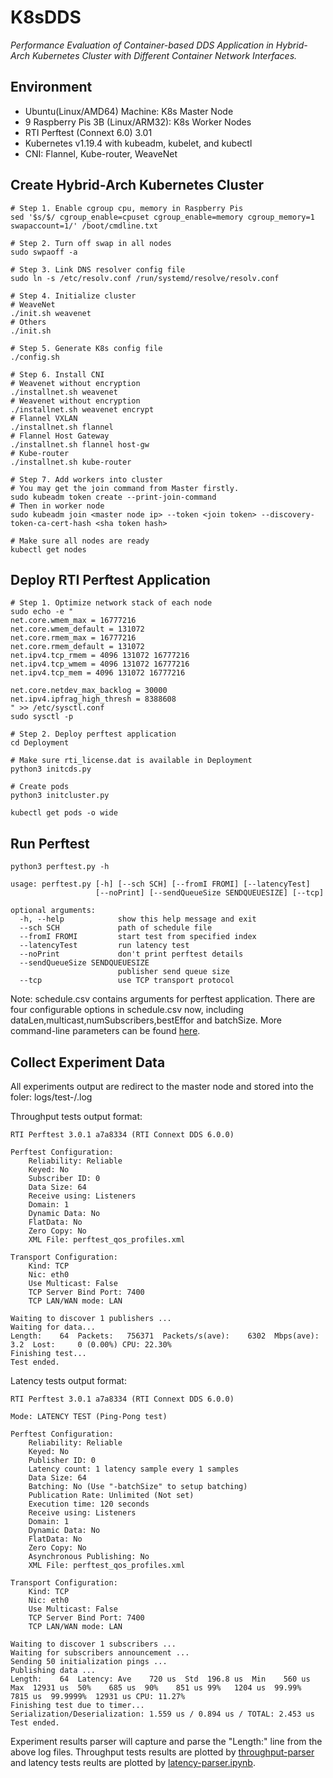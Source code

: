 # K8sDDS

*Performance Evaluation of Container-based DDS Application in Hybrid-Arch Kubernetes Cluster with Different Container Network Interfaces.*

## Environment
- Ubuntu(Linux/AMD64) Machine: K8s Master Node
- 9 Raspberry Pis 3B (Linux/ARM32): K8s Worker Nodes
- RTI Perftest (Connext 6.0) 3.01
- Kubernetes v1.19.4 with kubeadm, kubelet, and kubectl
- CNI: Flannel, Kube-router, WeaveNet

## Create Hybrid-Arch Kubernetes Cluster

```shell script
# Step 1. Enable cgroup cpu, memory in Raspberry Pis
sed '$s/$/ cgroup_enable=cpuset cgroup_enable=memory cgroup_memory=1 swapaccount=1/' /boot/cmdline.txt

# Step 2. Turn off swap in all nodes
sudo swpaoff -a

# Step 3. Link DNS resolver config file
sudo ln -s /etc/resolv.conf /run/systemd/resolve/resolv.conf

# Step 4. Initialize cluster
# WeaveNet
./init.sh weavenet
# Others
./init.sh

# Step 5. Generate K8s config file
./config.sh

# Step 6. Install CNI
# Weavenet without encryption
./installnet.sh weavenet
# Weavenet without encryption
./installnet.sh weavenet encrypt
# Flannel VXLAN
./installnet.sh flannel
# Flannel Host Gateway
./installnet.sh flannel host-gw
# Kube-router
./installnet.sh kube-router

# Step 7. Add workers into cluster
# You may get the join command from Master firstly.
sudo kubeadm token create --print-join-command
# Then in worker node
sudo kubeadm join <master node ip> --token <join token> --discovery-token-ca-cert-hash <sha token hash>

# Make sure all nodes are ready
kubectl get nodes
```

## Deploy RTI Perftest Application

```shell
# Step 1. Optimize network stack of each node
sudo echo -e "
net.core.wmem_max = 16777216 
net.core.wmem_default = 131072 
net.core.rmem_max = 16777216 
net.core.rmem_default = 131072 
net.ipv4.tcp_rmem = 4096 131072 16777216 
net.ipv4.tcp_wmem = 4096 131072 16777216 
net.ipv4.tcp_mem = 4096 131072 16777216 

net.core.netdev_max_backlog = 30000 
net.ipv4.ipfrag_high_thresh = 8388608 
" >> /etc/sysctl.conf
sudo sysctl -p

# Step 2. Deploy perftest application
cd Deployment

# Make sure rti_license.dat is available in Deployment
python3 initcds.py

# Create pods
python3 initcluster.py

kubectl get pods -o wide
```

## Run Perftest

```shell
python3 perftest.py -h

usage: perftest.py [-h] [--sch SCH] [--fromI FROMI] [--latencyTest]
                   [--noPrint] [--sendQueueSize SENDQUEUESIZE] [--tcp]

optional arguments:
  -h, --help            show this help message and exit
  --sch SCH             path of schedule file
  --fromI FROMI         start test from specified index
  --latencyTest         run latency test
  --noPrint             don't print perftest details
  --sendQueueSize SENDQUEUESIZE
                        publisher send queue size
  --tcp                 use TCP transport protocol
```

Note: schedule.csv contains arguments for perftest application. There are four configurable options in schedule.csv now, including dataLen,multicast,numSubscribers,bestEffor and batchSize. More command-line parameters can be found [here](https://community.rti.com/static/documentation/perftest/current/command_line_parameters.html).

## Collect Experiment Data

All experiments output are redirect to the master node and stored into the foler: logs/test-<ID>/<pod name>.log

Throughput tests output format:

```
RTI Perftest 3.0.1 a7a8334 (RTI Connext DDS 6.0.0)

Perftest Configuration:
	Reliability: Reliable
	Keyed: No
	Subscriber ID: 0
	Data Size: 64
	Receive using: Listeners
	Domain: 1
	Dynamic Data: No
	FlatData: No
	Zero Copy: No
	XML File: perftest_qos_profiles.xml

Transport Configuration:
	Kind: TCP
	Nic: eth0
	Use Multicast: False
	TCP Server Bind Port: 7400
	TCP LAN/WAN mode: LAN

Waiting to discover 1 publishers ...
Waiting for data...
Length:    64  Packets:   756371  Packets/s(ave):    6302  Mbps(ave):     3.2  Lost:     0 (0.00%) CPU: 22.30%
Finishing test...
Test ended.
```

Latency tests output format:

```
RTI Perftest 3.0.1 a7a8334 (RTI Connext DDS 6.0.0)

Mode: LATENCY TEST (Ping-Pong test)

Perftest Configuration:
	Reliability: Reliable
	Keyed: No
	Publisher ID: 0
	Latency count: 1 latency sample every 1 samples
	Data Size: 64
	Batching: No (Use "-batchSize" to setup batching)
	Publication Rate: Unlimited (Not set)
	Execution time: 120 seconds
	Receive using: Listeners
	Domain: 1
	Dynamic Data: No
	FlatData: No
	Zero Copy: No
	Asynchronous Publishing: No
	XML File: perftest_qos_profiles.xml

Transport Configuration:
	Kind: TCP
	Nic: eth0
	Use Multicast: False
	TCP Server Bind Port: 7400
	TCP LAN/WAN mode: LAN

Waiting to discover 1 subscribers ...
Waiting for subscribers announcement ...
Sending 50 initialization pings ...
Publishing data ...
Length:    64  Latency: Ave    720 us  Std  196.8 us  Min    560 us  Max  12931 us  50%    685 us  90%    851 us 99%   1204 us  99.99%   7815 us  99.9999%  12931 us CPU: 11.27%
Finishing test due to timer...
Serialization/Deserialization: 1.559 us / 0.894 us / TOTAL: 2.453 us
Test ended.
```

Experiment results parser will capture and parse the "Length:" line from the above log files. Throughput tests results are plotted by [throughput-parser](Notebooks/throughput-parser.ipynb) and latency tests reults are plotted by [latency-parser.ipynb](Notebooks/latency-parser.ipynb).